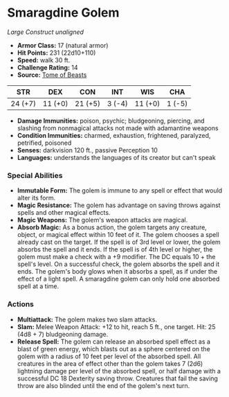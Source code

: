 # Smaragdine Golem

*Large* *Construct* *unaligned*

- **Armor Class:** 17 (natural armor)
- **Hit Points:** 231 (22d10+110)
- **Speed:** walk 30 ft.
- **Challenge Rating:** 14
- **Source:** [Tome of Beasts](https://koboldpress.com/kpstore/product/tome-of-beasts-for-5th-edition-print/)

| STR | DEX | CON | INT | WIS | CHA |
| --- | --- | --- | --- | --- | --- |
| 24 (+7) | 11 (+0) | 21 (+5) | 3 (-4) | 11 (+0) | 1 (-5) |

- **Damage Immunities:** poison, psychic; bludgeoning, piercing, and slashing from nonmagical attacks not made with adamantine weapons
- **Condition Immunities:** charmed, exhaustion, frightened, paralyzed, petrified, poisoned
- **Senses:** darkvision 120 ft., passive Perception 10
- **Languages:** understands the languages of its creator but can't speak
### Special Abilities
- **Immutable Form:** The golem is immune to any spell or effect that would alter its form.
- **Magic Resistance:** The golem has advantage on saving throws against spells and other magical effects.
- **Magic Weapons:** The golem's weapon attacks are magical.
- **Absorb Magic:** As a bonus action, the golem targets any creature, object, or magical effect within 10 feet of it. The golem chooses a spell already cast on the target. If the spell is of 3rd level or lower, the golem absorbs the spell and it ends. If the spell is of 4th level or higher, the golem must make a check with a +9 modifier. The DC equals 10 + the spell's level. On a successful check, the golem absorbs the spell and it ends. The golem's body glows when it absorbs a spell, as if under the effect of a light spell. A smaragdine golem can only hold one absorbed spell at a time.
### Actions
- **Multiattack:** The golem makes two slam attacks.
- **Slam:** Melee Weapon Attack: +12 to hit, reach 5 ft., one target. Hit: 25 (4d8 + 7) bludgeoning damage.
- **Release Spell:** The golem can release an absorbed spell effect as a blast of green energy, which blasts out as a sphere centered on the golem with a radius of 10 feet per level of the absorbed spell. All creatures in the area of effect other than the golem takes 7 (2d6) lightning damage per level of the absorbed spell, or half damage with a successful DC 18 Dexterity saving throw. Creatures that fail the saving throw are also blinded until the end of the golem's next turn.
